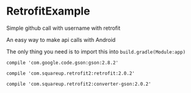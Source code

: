 # RetrofitExample
Simple github call with username with retrofit

An easy way to make api calls with Android

The only thing you need is to import this into `build.gradle(Module:app)`

`compile 'com.google.code.gson:gson:2.8.2'`

`compile 'com.squareup.retrofit2:retrofit:2.0.2'`

`compile 'com.squareup.retrofit2:converter-gson:2.0.2'`
